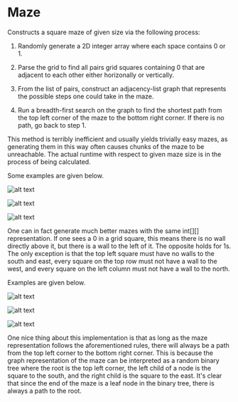 # Maze

Constructs a square maze of given size via the following process:

1. Randomly generate a 2D integer array where each space contains 0 or 1. 

2. Parse the grid to find all pairs grid squares containing 0 that are adjacent to each other either horizonally or vertically.  

3. From the list of pairs, construct an adjacency-list graph that represents the possible steps one could take in the maze. 

4. Run a breadth-first search on the graph to find the shortest path from the top left corner of the maze to the bottom right corner. If there is no path, go back to step 1. 

This method is terribly inefficient and usually yields trivially easy mazes, as generating them in this way often causes chunks of the maze to be unreachable. The actual runtime with respect to given maze size is in the process of being calculated. 

Some examples are given below. 

![alt text](http://i.imgur.com/ONW7g38.png "Maze of size four.")

![alt text](http://i.imgur.com/wVQiApT.png "Maze of size eight")

![alt text](http://i.imgur.com/ChSEtRY.png "Maze of size ten.")


One can in fact generate much better mazes with the same int[][] representation. If one sees a 0 in a grid square, this means there is no wall directly above it, but there is a wall to the left of it. The opposite holds for 1s. The only exception is that the top left square must have no walls to the south and east, every square on the top row must not have a wall to the west, and every square on the left column must not have a wall to the north. 

Examples are given below. 

![alt text](http://i.imgur.com/opyFy6S.png "Better maze of size four.")

![alt text](http://i.imgur.com/lbB5rX4.png "Better maze of size eight.")

![alt text](http://i.imgur.com/Z265I6f.png "Better maze of size ten.")

One nice thing about this implementation is that as long as the maze representation follows the aforementioned rules, there will always be a path from the top left corner to the bottom right corner. This is because the graph representation of the maze can be interpreted as a random binary tree where the root is the top left corner, the left child of a node is the square to the south, and the right child is the square to the east. It's clear that since the end of the maze is a leaf node in the binary tree, there is always a path to the root. 

